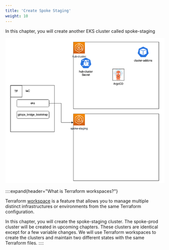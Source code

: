 ```yaml
---
title: 'Create Spoke Staging'
weight: 10
---
```


In this chapter, you will create another EKS cluster called spoke-staging

![spoke-staging](/static/images/spoke-staging.png)

::::expand{header="What is Terraform workspaces?"}

Terraform [workspace](https://developer.hashicorp.com/terraform/language/state/workspaces) is a feature that allows you to manage multiple distinct infrastructures or environments from the same Terraform configuration.

In this chapter, you will create the spoke-staging cluster. The spoke-prod cluster will be created in upcoming chapters. These clusters are identical except for a few variable changes. We will use Terraform workspaces to create the clusters and maintain two different states with the same Terraform files. 
::::